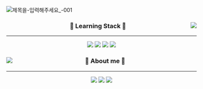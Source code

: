 ![제목을-입력해주세요_-001](https://user-images.githubusercontent.com/72931375/216500004-13d60fd9-bc85-49cc-84ea-a71098fe51e9.png)

<div align="center">
<img align="right" src="https://github-readme-stats.vercel.app/api/top-langs/?username=dbsghdql555&layout=compact">

### 📕 Learning Stack 📕
---
  
<img src="https://img.shields.io/badge/Python-3766AB?style=flat-square&logo=Python&logoColor=white"/>
<img src="https://img.shields.io/badge/Java-007393?style=flat-square&logo=java&logoColor=white"/ >
<img src="https://img.shields.io/badge/SpringBoot-6DB33F?style=flat-square&logo=SpringBoot&logoColor=white"/ >
<img src="https://img.shields.io/badge/React-61DAFB?style=flat-square&logo=React&logoColor=white"/ >
  


</div>


<div align="center">
  
<img align = "left" src="http://mazandi.herokuapp.com/api?handle=dbsghdql555&theme=warm"/>
  
### 💐 About me 💐
--- 

<a href = "https://sapphire-balance-b38.notion.site/Coding-Test-03384d33a86947698f48b45325e80e12"><img src="https://img.shields.io/badge/Notion-000000?style=flat-square&logo=Notion&logoColor=white"/></a>
<a href = "https://velog.io/@ho_vi"><img src="https://img.shields.io/badge/Velog-20C997?style=flat-square&logo=Velog&logoColor=white"/></a>
<a href="https://mail.google.com/mail/?view=cm&amp;fs=1&amp;to=dbsghdql55555@gmail.com" target="_blank"><img src="https://img.shields.io/badge/dbsghdql55555@gmail.com-EA4335?style=flat-square&logo=Gmail&logoColor=white"/></a>

  


</div>
